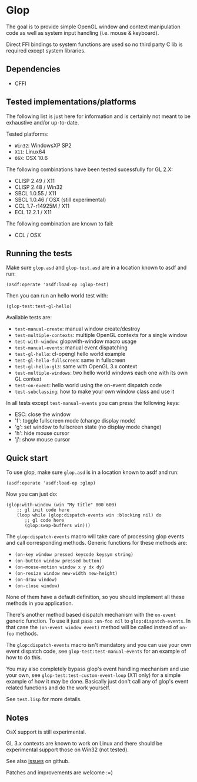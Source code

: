 Glop
====
The goal is to provide simple OpenGL window and context manipulation code as well as system
input handling (i.e. mouse & keyboard).

Direct FFI bindings to system functions are used so no third party C lib is required
except system libraries.

Dependencies
------------

 - CFFI 

Tested implementations/platforms
--------------------------------
The following list is just here for information and is certainly not
meant to be exhaustive and/or up-to-date.

Tested platforms:

 - `Win32`: WindowsXP SP2
 - `X11`: Linux64
 - `OSX`: OSX 10.6

The following combinations have been tested sucessfully for GL 2.X:

 - CLISP 2.49      / X11
 - CLISP 2.48      / Win32
 - SBCL 1.0.55     / X11
 - SBCL 1.0.46     / OSX  (still experimental)
 - CCL 1.7-r14925M / X11
 - ECL 12.2.1      / X11
 
 The following combination are known to fail:
 
 - CCL / OSX
  
Running the tests
-----------------
Make sure `glop.asd` and `glop-test.asd`  are in a location known to asdf and run:

    (asdf:operate 'asdf:load-op :glop-test)
    
Then you can run an hello world test with:

    (glop-test:test-gl-hello)
    
Available tests are:

 - `test-manual-create`: manual window create/destroy
 - `test-multiple-contexts`: multiple OpenGL contexts for a single window
 - `test-with-window`: glop:with-window macro usage
 - `test-manual-events`: manual event dispatching
 - `test-gl-hello`: cl-opengl hello world example
 - `test-gl-hello-fullscreen`: same in fullscreen
 - `test-gl-hello-gl3`: same with OpenGL 3.x context
 - `test-multiple-windows`: two hello world windows each one with its own GL context
 - `test-on-event`: hello world using the on-event dispatch code
 - `test-subclassing`: how to make your own window class and use it
 
In all tests except `test-manual-events` you can press the following keys:

 - ESC: close the window
 - 'f': toggle fullscreen mode (change display mode)
 - 'g': set window to fullscreen state (no display mode change)
 - 'h': hide mouse cursor
 - 'j': show mouse cursor

Quick start
-----------
To use glop, make sure `glop.asd`  is in a location known to asdf and run:

    (asdf:operate 'asdf:load-op :glop)
    
Now you can just do:

    (glop:with-window (win "My title" 800 600)
        ;; gl init code here
        (loop while (glop:dispatch-events win :blocking nil) do
           ;; gl code here
           (glop:swap-buffers win)))

The `glop:dispatch-events` macro will take care of processing glop events and call corresponding
methods. Generic functions for these methods are:

 - `(on-key window pressed keycode keysym string)`
 - `(on-button window pressed button)`
 - `(on-mouse-motion window x y dx dy)`
 - `(on-resize window new-width new-height)`
 - `(on-draw window)`
 - `(on-close window)`
 
None of them have a default definition, so you should implement all these methods in you application.

There's another method based dispatch mechanism with the `on-event` generic function.
To use it just pass `:on-foo nil` to `glop:dispatch-events`.
In that case the `(on-event window event)` method will be called instead of `on-foo` methods.

The `glop:dispatch-events` macro isn't mandatory and you can use your own event dispatch code,
see `glop-test:test-manual-events` for an example of how to do this.

You may also completely bypass glop's event handling mechanism and use your own,
see `glop-test:test-custom-event-loop` (X11 only) for a simple example of how it may be done.
Basically just don't call any of glop's event related functions and do the work yourself.

See `test.lisp` for more details.

Notes
-----

OsX support is still experimental.

GL 3.x contexts are known to work on Linux and there should be experimental
support those on Win32 (not tested).
 
See also [issues](http://github.com/patzy/glop/issues) on github.

Patches and improvements are welcome :=)


